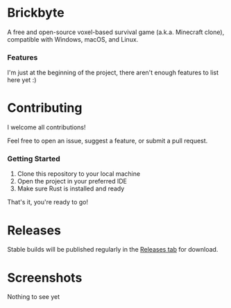 # Brickbyte

A free and open-source voxel-based survival game (a.k.a. Minecraft clone), compatible with Windows, macOS, and Linux.

### Features

I'm just at the beginning of the project, there aren't enough features to list here yet :)

# Contributing

I welcome all contributions!

Feel free to open an issue, suggest a feature, or submit a pull request.

### Getting Started

1. Clone this repository to your local machine
2. Open the project in your preferred IDE
3. Make sure Rust is installed and ready

That's it, you're ready to go!

# Releases

Stable builds will be published regularly in the [Releases tab](https://github.com/Stoniye/Brickbyte/releases) for download.

# Screenshots

Nothing to see yet
